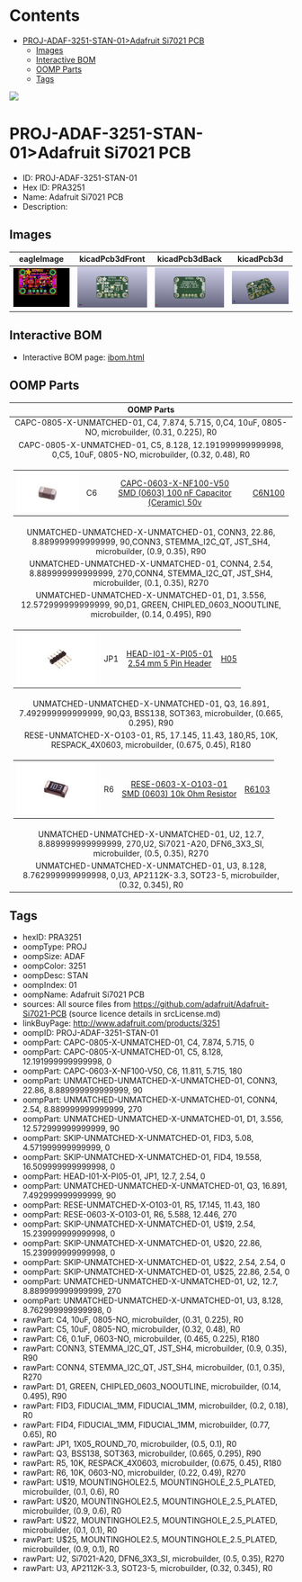 



Contents
========

* [PROJ-ADAF-3251-STAN-01>Adafruit Si7021 PCB](#proj-adaf-3251-stan-01adafruit-si7021-pcb)
	* [Images](#images)
	* [Interactive BOM](#interactive-bom)
	* [OOMP Parts](#oomp-parts)
	* [Tags](#tags)
  
![][im]
# PROJ-ADAF-3251-STAN-01>Adafruit Si7021 PCB

- ID: PROJ-ADAF-3251-STAN-01
- Hex ID: PRA3251
- Name: Adafruit Si7021 PCB
- Description: 

## Images
  
  

|eagleImage|kicadPcb3dFront|kicadPcb3dBack|kicadPcb3d|
| :---: | :---: | :---: | :---: |
|[![eagleImage](eagleImage_140.png)](eagleImage_600.png)|[![kicadPcb3dFront](kicadPcb3dFront_140.png)](kicadPcb3dFront_600.png)|[![kicadPcb3dBack](kicadPcb3dBack_140.png)](kicadPcb3dBack_600.png)|[![kicadPcb3d](kicadPcb3d_140.png)](kicadPcb3d_600.png)|

## Interactive BOM

- Interactive BOM page: [ibom.html](kicad/bom/ibom.html)

## OOMP Parts
  

|OOMP Parts|
| :---: |
|CAPC-0805-X-UNMATCHED-01, C4, 7.874, 5.715, 0,C4, 10uF, 0805-NO, microbuilder, (0.31, 0.225), R0|
|CAPC-0805-X-UNMATCHED-01, C5, 8.128, 12.191999999999998, 0,C5, 10uF, 0805-NO, microbuilder, (0.32, 0.48), R0|
|<table><tr><td>![CAPC-0603-X-NF100-V50](https://raw.githubusercontent.com/oomlout/oomlout_OOMP_parts/main/CAPC-0603-X-NF100-V50/image_140.jpg)</td><td> C6</td><td>[CAPC-0603-X-NF100-V50<br>SMD (0603) 100 nF Capacitor (Ceramic) 50v](https://github.com/oomlout/oomlout_OOMP_parts/tree/main/CAPC-0603-X-NF100-V50/)</td><td>[C6N100](https://github.com/oomlout/oomlout_OOMP_parts/tree/main/CAPC-0603-X-NF100-V50/)</td></tr></table>|
|UNMATCHED-UNMATCHED-X-UNMATCHED-01, CONN3, 22.86, 8.889999999999999, 90,CONN3, STEMMA_I2C_QT, JST_SH4, microbuilder, (0.9, 0.35), R90|
|UNMATCHED-UNMATCHED-X-UNMATCHED-01, CONN4, 2.54, 8.889999999999999, 270,CONN4, STEMMA_I2C_QT, JST_SH4, microbuilder, (0.1, 0.35), R270|
|UNMATCHED-UNMATCHED-X-UNMATCHED-01, D1, 3.556, 12.572999999999999, 90,D1, GREEN, CHIPLED_0603_NOOUTLINE, microbuilder, (0.14, 0.495), R90|
|<table><tr><td>![HEAD-I01-X-PI05-01](https://raw.githubusercontent.com/oomlout/oomlout_OOMP_parts/main/HEAD-I01-X-PI05-01/image_140.jpg)</td><td> JP1</td><td>[HEAD-I01-X-PI05-01<br>2.54 mm 5 Pin Header](https://github.com/oomlout/oomlout_OOMP_parts/tree/main/HEAD-I01-X-PI05-01/)</td><td>[H05](https://github.com/oomlout/oomlout_OOMP_parts/tree/main/HEAD-I01-X-PI05-01/)</td></tr></table>|
|UNMATCHED-UNMATCHED-X-UNMATCHED-01, Q3, 16.891, 7.492999999999999, 90,Q3, BSS138, SOT363, microbuilder, (0.665, 0.295), R90|
|RESE-UNMATCHED-X-O103-01, R5, 17.145, 11.43, 180,R5, 10K, RESPACK_4X0603, microbuilder, (0.675, 0.45), R180|
|<table><tr><td>![RESE-0603-X-O103-01](https://raw.githubusercontent.com/oomlout/oomlout_OOMP_parts/main/RESE-0603-X-O103-01/image_140.jpg)</td><td> R6</td><td>[RESE-0603-X-O103-01<br>SMD (0603) 10k Ohm Resistor](https://github.com/oomlout/oomlout_OOMP_parts/tree/main/RESE-0603-X-O103-01/)</td><td>[R6103](https://github.com/oomlout/oomlout_OOMP_parts/tree/main/RESE-0603-X-O103-01/)</td></tr></table>|
|UNMATCHED-UNMATCHED-X-UNMATCHED-01, U2, 12.7, 8.889999999999999, 270,U2, Si7021-A20, DFN6_3X3_SI, microbuilder, (0.5, 0.35), R270|
|UNMATCHED-UNMATCHED-X-UNMATCHED-01, U3, 8.128, 8.762999999999998, 0,U3, AP2112K-3.3, SOT23-5, microbuilder, (0.32, 0.345), R0|

## Tags

- hexID: PRA3251
- oompType: PROJ
- oompSize: ADAF
- oompColor: 3251
- oompDesc: STAN
- oompIndex: 01
- oompName: Adafruit Si7021 PCB
- sources: All source files from https://github.com/adafruit/Adafruit-Si7021-PCB (source licence details in srcLicense.md)
- linkBuyPage: http://www.adafruit.com/products/3251
- oompID: PROJ-ADAF-3251-STAN-01
- oompPart: CAPC-0805-X-UNMATCHED-01, C4, 7.874, 5.715, 0
- oompPart: CAPC-0805-X-UNMATCHED-01, C5, 8.128, 12.191999999999998, 0
- oompPart: CAPC-0603-X-NF100-V50, C6, 11.811, 5.715, 180
- oompPart: UNMATCHED-UNMATCHED-X-UNMATCHED-01, CONN3, 22.86, 8.889999999999999, 90
- oompPart: UNMATCHED-UNMATCHED-X-UNMATCHED-01, CONN4, 2.54, 8.889999999999999, 270
- oompPart: UNMATCHED-UNMATCHED-X-UNMATCHED-01, D1, 3.556, 12.572999999999999, 90
- oompPart: SKIP-UNMATCHED-X-UNMATCHED-01, FID3, 5.08, 4.571999999999999, 0
- oompPart: SKIP-UNMATCHED-X-UNMATCHED-01, FID4, 19.558, 16.509999999999998, 0
- oompPart: HEAD-I01-X-PI05-01, JP1, 12.7, 2.54, 0
- oompPart: UNMATCHED-UNMATCHED-X-UNMATCHED-01, Q3, 16.891, 7.492999999999999, 90
- oompPart: RESE-UNMATCHED-X-O103-01, R5, 17.145, 11.43, 180
- oompPart: RESE-0603-X-O103-01, R6, 5.588, 12.446, 270
- oompPart: SKIP-UNMATCHED-X-UNMATCHED-01, U$19, 2.54, 15.239999999999998, 0
- oompPart: SKIP-UNMATCHED-X-UNMATCHED-01, U$20, 22.86, 15.239999999999998, 0
- oompPart: SKIP-UNMATCHED-X-UNMATCHED-01, U$22, 2.54, 2.54, 0
- oompPart: SKIP-UNMATCHED-X-UNMATCHED-01, U$25, 22.86, 2.54, 0
- oompPart: UNMATCHED-UNMATCHED-X-UNMATCHED-01, U2, 12.7, 8.889999999999999, 270
- oompPart: UNMATCHED-UNMATCHED-X-UNMATCHED-01, U3, 8.128, 8.762999999999998, 0
- rawPart: C4, 10uF, 0805-NO, microbuilder, (0.31, 0.225), R0
- rawPart: C5, 10uF, 0805-NO, microbuilder, (0.32, 0.48), R0
- rawPart: C6, 0.1uF, 0603-NO, microbuilder, (0.465, 0.225), R180
- rawPart: CONN3, STEMMA_I2C_QT, JST_SH4, microbuilder, (0.9, 0.35), R90
- rawPart: CONN4, STEMMA_I2C_QT, JST_SH4, microbuilder, (0.1, 0.35), R270
- rawPart: D1, GREEN, CHIPLED_0603_NOOUTLINE, microbuilder, (0.14, 0.495), R90
- rawPart: FID3, FIDUCIAL_1MM, FIDUCIAL_1MM, microbuilder, (0.2, 0.18), R0
- rawPart: FID4, FIDUCIAL_1MM, FIDUCIAL_1MM, microbuilder, (0.77, 0.65), R0
- rawPart: JP1, 1X05_ROUND_70, microbuilder, (0.5, 0.1), R0
- rawPart: Q3, BSS138, SOT363, microbuilder, (0.665, 0.295), R90
- rawPart: R5, 10K, RESPACK_4X0603, microbuilder, (0.675, 0.45), R180
- rawPart: R6, 10K, 0603-NO, microbuilder, (0.22, 0.49), R270
- rawPart: U$19, MOUNTINGHOLE2.5, MOUNTINGHOLE_2.5_PLATED, microbuilder, (0.1, 0.6), R0
- rawPart: U$20, MOUNTINGHOLE2.5, MOUNTINGHOLE_2.5_PLATED, microbuilder, (0.9, 0.6), R0
- rawPart: U$22, MOUNTINGHOLE2.5, MOUNTINGHOLE_2.5_PLATED, microbuilder, (0.1, 0.1), R0
- rawPart: U$25, MOUNTINGHOLE2.5, MOUNTINGHOLE_2.5_PLATED, microbuilder, (0.9, 0.1), R0
- rawPart: U2, Si7021-A20, DFN6_3X3_SI, microbuilder, (0.5, 0.35), R270
- rawPart: U3, AP2112K-3.3, SOT23-5, microbuilder, (0.32, 0.345), R0



[im]: kicadPcb3d_450.png
